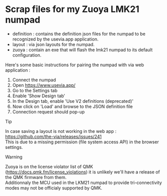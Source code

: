 # Scrap files for my Zuoya LMK21 numpad

* definition : contains the definition json files for the numpad to be recognized by the usevia.app application.
* layout : via json layouts for the numpad.
* zuoya : contain an exe that will flash the lmk21 numpad to its default configuration.

Here's some basic instructions for pairing the numpad with via web application :
1. Connect the numpad
2. Open https://www.usevia.app/
3. Go to the Settings tab
4. Enable 'Show Design tab'
5. In the Design tab, enable 'Use V2 definitions (deprecated)'
6. Now click on 'Load' and browse to the JSON definition file
7. Connection request should pop-up

> [!TIP]
> In case saving a layout is not working in the web app : https://github.com/the-via/releases/issues/241  
> This is due to a missing permission (file system access API) in the browser settings.

> [!WARNING]
> Zuoya is on the license violator list of QMK (https://docs.qmk.fm/license_violations) it is unlikely we'll have a release of the QMK firmware from them.\
> Additionnaly the MCU used in the LKM21 numpad to provide tri-connectivity modes may not be officialy supported by QMK.

